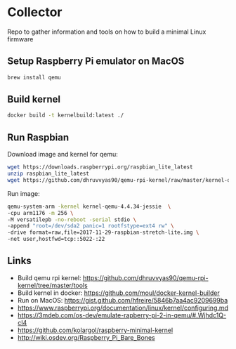 # Collector

Repo to gather information and tools on how to build a minimal Linux firmware

## Setup Raspberry Pi emulator on MacOS

``` bash
brew install qemu
```

## Build kernel

``` bash
docker build -t kernelbuild:latest ./
```

## Run Raspbian

Download image and kernel for qemu:

``` bash
wget https://downloads.raspberrypi.org/raspbian_lite_latest
unzip raspbian_lite_latest
wget https://github.com/dhruvvyas90/qemu-rpi-kernel/raw/master/kernel-qemu-4.4.34-jessie 
```

Run image:

``` bash
qemu-system-arm -kernel kernel-qemu-4.4.34-jessie  \
-cpu arm1176 -m 256 \
-M versatilepb -no-reboot -serial stdio \
-append "root=/dev/sda2 panic=1 rootfstype=ext4 rw" \
-drive format=raw,file=2017-11-29-raspbian-stretch-lite.img \
-net user,hostfwd=tcp::5022-:22
```

## Links

* Build qemu rpi kernel:  https://github.com/dhruvvyas90/qemu-rpi-kernel/tree/master/tools
* Build kernel in docker: https://github.com/moul/docker-kernel-builder
* Run on MacOS: https://gist.github.com/hfreire/5846b7aa4ac9209699ba
* https://www.raspberrypi.org/documentation/linux/kernel/configuring.md
* https://3mdeb.com/os-dev/emulate-rapberry-pi-2-in-qemu/#.Wjhdc1Q-cl4
* https://github.com/kolargol/raspberry-minimal-kernel
* http://wiki.osdev.org/Raspberry_Pi_Bare_Bones